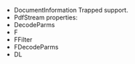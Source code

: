 * DocumentInformation Trapped support.
* PdfStream properties:
 * DecodeParms
 * F
 * FFilter
 * FDecodeParms
 * DL
